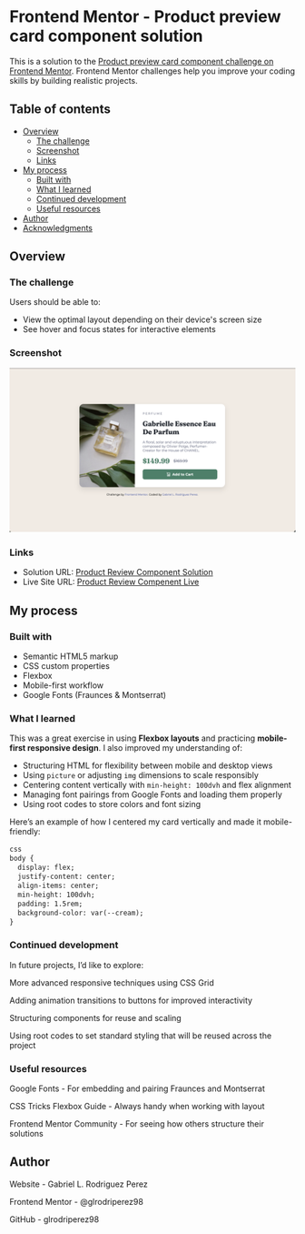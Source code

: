 # Frontend Mentor - Product preview card component solution

This is a solution to the [Product preview card component challenge on Frontend Mentor](https://www.frontendmentor.io/challenges/product-preview-card-component-GO7UmttRfa). Frontend Mentor challenges help you improve your coding skills by building realistic projects.

## Table of contents

- [Overview](#overview)
  - [The challenge](#the-challenge)
  - [Screenshot](#screenshot)
  - [Links](#links)
- [My process](#my-process)
  - [Built with](#built-with)
  - [What I learned](#what-i-learned)
  - [Continued development](#continued-development)
  - [Useful resources](#useful-resources)
- [Author](#author)
- [Acknowledgments](#acknowledgments)

## Overview

### The challenge

Users should be able to:

- View the optimal layout depending on their device's screen size
- See hover and focus states for interactive elements

### Screenshot

![Screenshot of Product Preview Card](./images/final-product-review.png)

### Links

- Solution URL: [Product Review Component Solution](https://github.com/glrodriperez98/product-preview-card-component)
- Live Site URL: [Product Review Compenent Live](https://glrodriperez98.github.io/product-preview-card-component/)

## My process

### Built with

- Semantic HTML5 markup
- CSS custom properties
- Flexbox
- Mobile-first workflow
- Google Fonts (Fraunces & Montserrat)

### What I learned

This was a great exercise in using **Flexbox layouts** and practicing **mobile-first responsive design**. I also improved my understanding of:

- Structuring HTML for flexibility between mobile and desktop views
- Using `picture` or adjusting `img` dimensions to scale responsibly
- Centering content vertically with `min-height: 100dvh` and flex alignment
- Managing font pairings from Google Fonts and loading them properly
- Using root codes to store colors and font sizing

Here’s an example of how I centered my card vertically and made it mobile-friendly:

```
css
body {
  display: flex;
  justify-content: center;
  align-items: center;
  min-height: 100dvh;
  padding: 1.5rem;
  background-color: var(--cream);
}
```

### Continued development

In future projects, I’d like to explore:

More advanced responsive techniques using CSS Grid

Adding animation transitions to buttons for improved interactivity

Structuring components for reuse and scaling

Using root codes to set standard styling that will be reused across the project

### Useful resources

Google Fonts - For embedding and pairing Fraunces and Montserrat

CSS Tricks Flexbox Guide - Always handy when working with layout

Frontend Mentor Community - For seeing how others structure their solutions

## Author

Website - Gabriel L. Rodriguez Perez

Frontend Mentor - @glrodriperez98

GitHub - glrodriperez98
